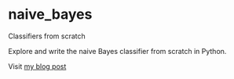 # naive_bayes
Classifiers from scratch

Explore and write the naive Bayes classifier from scratch in Python.  

Visit [my blog post](https://jonndata.github.io/2020-07-30-Naive-Bayes-From-Scratch/)
